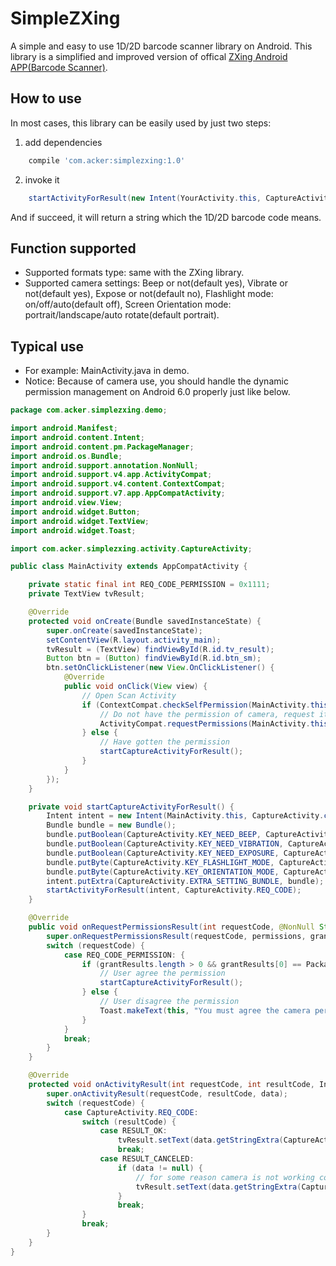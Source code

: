 # SimpleZXing
A simple and easy to use 1D/2D barcode scanner library on Android. This library is a simplified and improved version of offical [ZXing Android APP(Barcode Scanner)](https://github.com/zxing/zxing).

## How to use
In most cases, this library can be easily used by just two steps:  
1. add dependencies  
```gradle
    compile 'com.acker:simplezxing:1.0'
```  
2. invoke it  
```java
    startActivityForResult(new Intent(YourActivity.this, CaptureActivity.class), CaptureActivity.REQ_CODE)
```  

And if succeed, it will return a string which the 1D/2D barcode code means.

## Function supported
* Supported formats type: same with the ZXing library.  
* Supported camera settings: Beep or not(default yes), Vibrate or not(default yes), Expose or not(default no), Flashlight mode: on/off/auto(default off), Screen Orientation mode: portrait/landscape/auto rotate(default portrait).

## Typical use
* For example: MainActivity.java in demo.  
* Notice: Because of camera use, you should handle the dynamic permission management on Android 6.0 properly just like below.  
```java
package com.acker.simplezxing.demo;

import android.Manifest;
import android.content.Intent;
import android.content.pm.PackageManager;
import android.os.Bundle;
import android.support.annotation.NonNull;
import android.support.v4.app.ActivityCompat;
import android.support.v4.content.ContextCompat;
import android.support.v7.app.AppCompatActivity;
import android.view.View;
import android.widget.Button;
import android.widget.TextView;
import android.widget.Toast;

import com.acker.simplezxing.activity.CaptureActivity;

public class MainActivity extends AppCompatActivity {

    private static final int REQ_CODE_PERMISSION = 0x1111;
    private TextView tvResult;

    @Override
    protected void onCreate(Bundle savedInstanceState) {
        super.onCreate(savedInstanceState);
        setContentView(R.layout.activity_main);
        tvResult = (TextView) findViewById(R.id.tv_result);
        Button btn = (Button) findViewById(R.id.btn_sm);
        btn.setOnClickListener(new View.OnClickListener() {
            @Override
            public void onClick(View view) {
                // Open Scan Activity
                if (ContextCompat.checkSelfPermission(MainActivity.this, Manifest.permission.CAMERA) != PackageManager.PERMISSION_GRANTED) {
                    // Do not have the permission of camera, request it.
                    ActivityCompat.requestPermissions(MainActivity.this, new String[]{Manifest.permission.CAMERA}, REQ_CODE_PERMISSION);
                } else {
                    // Have gotten the permission
                    startCaptureActivityForResult();
                }
            }
        });
    }

    private void startCaptureActivityForResult() {
        Intent intent = new Intent(MainActivity.this, CaptureActivity.class);
        Bundle bundle = new Bundle();
        bundle.putBoolean(CaptureActivity.KEY_NEED_BEEP, CaptureActivity.VALUE_BEEP);
        bundle.putBoolean(CaptureActivity.KEY_NEED_VIBRATION, CaptureActivity.VALUE_VIBRATION);
        bundle.putBoolean(CaptureActivity.KEY_NEED_EXPOSURE, CaptureActivity.VALUE_NO_EXPOSURE);
        bundle.putByte(CaptureActivity.KEY_FLASHLIGHT_MODE, CaptureActivity.VALUE_FLASHLIGHT_OFF);
        bundle.putByte(CaptureActivity.KEY_ORIENTATION_MODE, CaptureActivity.VALUE_ORIENTATION_AUTO);
        intent.putExtra(CaptureActivity.EXTRA_SETTING_BUNDLE, bundle);
        startActivityForResult(intent, CaptureActivity.REQ_CODE);
    }

    @Override
    public void onRequestPermissionsResult(int requestCode, @NonNull String[] permissions, @NonNull int[] grantResults) {
        super.onRequestPermissionsResult(requestCode, permissions, grantResults);
        switch (requestCode) {
            case REQ_CODE_PERMISSION: {
                if (grantResults.length > 0 && grantResults[0] == PackageManager.PERMISSION_GRANTED) {
                    // User agree the permission
                    startCaptureActivityForResult();
                } else {
                    // User disagree the permission
                    Toast.makeText(this, "You must agree the camera permission request before you use the code scan function", Toast.LENGTH_LONG).show();
                }
            }
            break;
        }
    }

    @Override
    protected void onActivityResult(int requestCode, int resultCode, Intent data) {
        super.onActivityResult(requestCode, resultCode, data);
        switch (requestCode) {
            case CaptureActivity.REQ_CODE:
                switch (resultCode) {
                    case RESULT_OK:
                        tvResult.setText(data.getStringExtra(CaptureActivity.EXTRA_SCAN_RESULT));  //or do sth
                        break;
                    case RESULT_CANCELED:
                        if (data != null) {
                            // for some reason camera is not working correctly
                            tvResult.setText(data.getStringExtra(CaptureActivity.EXTRA_SCAN_RESULT));
                        }
                        break;
                }
                break;
        }
    }
}

```

